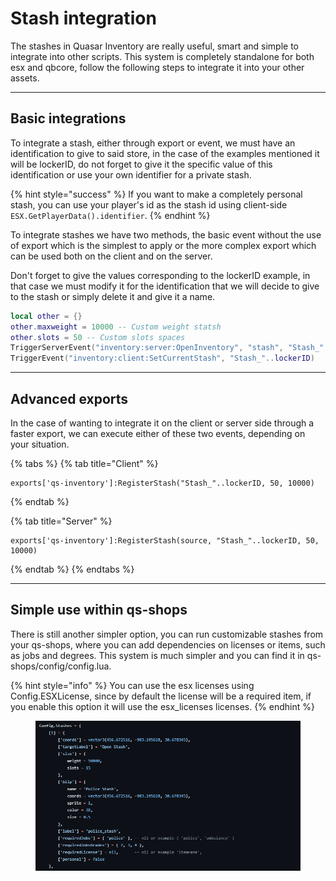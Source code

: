 # Stash integration

The stashes in Quasar Inventory are really useful, smart and simple to integrate into other scripts. This system is completely standalone for both esx and qbcore, follow the following steps to integrate it into your other assets.

***

## Basic integrations <a href="#basic-integrations" id="basic-integrations"></a>

To integrate a stash, either through export or event, we must have an identification to give to said store, in the case of the examples mentioned it will be lockerID, do not forget to give it the specific value of this identification or use your own identifier for a private stash.

{% hint style="success" %}
If you want to make a completely personal stash, you can use your player's id as the stash id using client-side `ESX.GetPlayerData().identifier`.
{% endhint %}

To integrate stashes we have two methods, the basic event without the use of export which is the simplest to apply or the more complex export which can be used both on the client and on the server.

Don't forget to give the values corresponding to the lockerID example, in that case we must modify it for the identification that we will decide to give to the stash or simply delete it and give it a name.

```lua
local other = {}
other.maxweight = 10000 -- Custom weight statsh
other.slots = 50 -- Custom slots spaces
TriggerServerEvent("inventory:server:OpenInventory", "stash", "Stash_"..lockerID, other)
TriggerEvent("inventory:client:SetCurrentStash", "Stash_"..lockerID)
```

***

## Advanced exports <a href="#advanced-exports" id="advanced-exports"></a>

In the case of wanting to integrate it on the client or server side through a faster export, we can execute either of these two events, depending on your situation.

{% tabs %}
{% tab title="Client" %}
```
exports['qs-inventory']:RegisterStash("Stash_"..lockerID, 50, 10000) 
```
{% endtab %}

{% tab title="Server" %}
```
exports['qs-inventory']:RegisterStash(source, "Stash_"..lockerID, 50, 10000) 
```
{% endtab %}
{% endtabs %}

***

## Simple use within qs-shops <a href="#simple-use-within-qs-shops" id="simple-use-within-qs-shops"></a>

There is still another simpler option, you can run customizable stashes from your qs-shops, where you can add dependencies on licenses or items, such as jobs and degrees. This system is much simpler and you can find it in qs-shops/config/config.lua.

{% hint style="info" %}
You can use the esx licenses using Config.ESXLicense, since by default the license will be a required item, if you enable this option it will use the esx\_licenses licenses.
{% endhint %}

<figure><img src="../../../.gitbook/assets/image (1).png" alt=""><figcaption></figcaption></figure>
